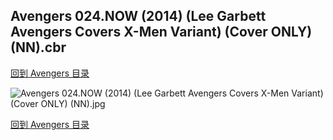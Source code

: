 ## Avengers 024.NOW (2014) (Lee Garbett Avengers Covers X-Men Variant) (Cover ONLY) (NN).cbr


[回到 Avengers 目录](https://github.com/alicewish/markdown/blob/master/series/Avengers.md)


![Avengers 024.NOW (2014) (Lee Garbett Avengers Covers X-Men Variant) (Cover ONLY) (NN).jpg](https://wx1.sinaimg.cn/large/6a9fdecaly1fr0rbnho6nj20zk1ixqsj.jpg)

[回到 Avengers 目录](https://github.com/alicewish/markdown/blob/master/series/Avengers.md)

